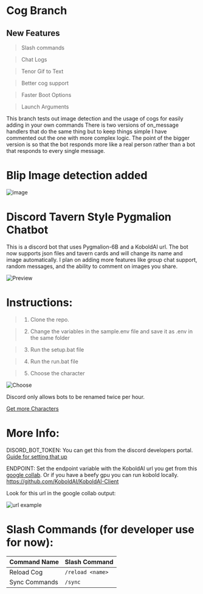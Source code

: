 # Cog Branch

## New Features

> Slash commands 

> Chat Logs

> Tenor Gif to Text

> Better cog support

> Faster Boot Options

> Launch Arguments

This branch tests out image detection and the usage of cogs for easily adding in your own commands
There is two versions of on_message handlers that do the same thing but to keep things simple I have commented out the one with more complex logic. The point of the bigger version is so that the bot responds more like a real person rather than a bot that responds to every single message.

# Blip Image detection added
![image](https://i.imgur.com/VPzquLol.png)

# Discord Tavern Style Pygmalion Chatbot
This is a discord bot that uses Pygmalion-6B and a KoboldAI url. The bot now supports json files and tavern cards and will change its name and image automatically. I plan on adding more features like group chat support, random messages, and the ability to comment on images you share.

![Preview](https://i.imgur.com/XcIDQ3V.png)


# Instructions: 
>1. Clone the repo.

>2. Change the variables in the sample.env file and save it as .env in the same folder

>3. Run the setup.bat file

>4. Run the run.bat file

>5. Choose the character

![Choose](https://i.imgur.com/qY6ZpB8.png)

Discord only allows bots to be renamed twice per hour.

[Get more Characters](https://booru.plus/+pygmalion)
# More Info: 

DISORD_BOT_TOKEN: You can get this from the discord developers portal. [Guide for setting that up](https://rentry.org/discordbotguide)

ENDPOINT: Set the endpoint variable with the KoboldAI url you get from this [google collab](https://colab.research.google.com/drive/1ZvYq4GmjfsyIkcTQcrBhSFXs8vQLLMAS). Or if you have a beefy gpu you can run kobold locally. https://github.com/KoboldAI/KoboldAI-Client

Look for this url in the google collab output:

![url example](https://raytracing-benchmarks.are-really.cool/5utGhMj.png)

# Slash Commands (for developer use for now): 

| Command Name   | Slash Command    |
| ---            | ---              |
| Reload Cog     | `/reload <name>` |
| Sync Commands  | `/sync`          |
